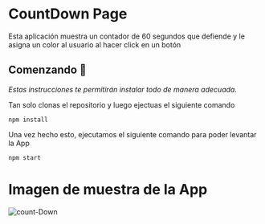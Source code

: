# CountDown Page

Esta aplicación muestra un contador de 60 segundos que defiende y le asigna un color al usuario al hacer click en un botón

## Comenzando 🚀

_Estas instrucciones te permitirán instalar todo de manera adecuada._

Tan solo clonas el repositorio y luego ejectuas el siguiente comando

```
npm install
```

Una vez hecho esto, ejecutamos el siguiente comando para poder levantar la App

```
npm start
```

# Imagen de muestra de la App

<p><img src="https://i.ibb.co/5j5JC9B/count-Down.png" alt="count-Down" border="0"></p> 
